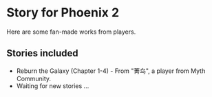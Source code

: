 # Story for Phoenix 2

Here are some fan-made works from players.

## Stories included

- Reburn the Galaxy (Chapter 1-4) - From "菁鸟", a player from Myth Community.
- Waiting for new stories ...